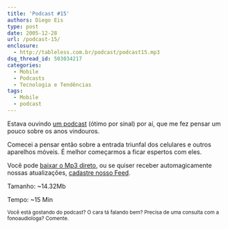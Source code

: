 ```yaml
---
title: 'Podcast #15'
authors: Diego Eis
type: post
date: 2005-12-28
url: /podcast-15/
enclosure:
  - http://tableless.com.br/podcast/podcast15.mp3
dsq_thread_id: 503034217
categories:
  - Mobile
  - Podcasts
  - Tecnologia e Tendências
tags:
  - Mobile
  - podcast
---
```

Estava ouvindo [um podcast][1] (ótimo por sinal) por aí, que me fez pensar um pouco sobre os anos vindouros.
  
Comecei a pensar então sobre a entrada triunfal dos celulares e outros aparelhos móveis. É melhor começarmos a ficar espertos com eles.

Você pode [baixar o Mp3 direto][2], ou se quiser receber automagicamente nossas atualizações, [cadastre nosso Feed][3].

Tamanho: ~14.32Mb
  
Tempo: ~15 Min

<small>Você está gostando do podcast? O cara tá falando bem? Precisa de uma consulta com a fonoaudiologa? Comente.</small>

 [1]: http://usina.com/rodaeavisa/
 [2]: http://tableless.com.br/podcast/podcast15.mp3
 [3]: http://tableless.com.br/feed/